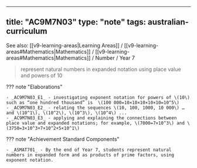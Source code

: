 
---
title: "AC9M7N03"
type: "note"
tags: australian-curriculum
---

See also: [[v9-learning-areas|Learning Areas]] / [[v9-learning-areas#Mathematics|Mathematics]] / [[v9-learning-areas#Mathematics|Mathematics]] / Number / Year 7

> represent natural numbers in expanded notation using place value and powers of 10

??? note "Elaborations"

	- _AC9M7N03_E1_ - investigating exponent notation for powers of \(10\) such as “one hundred thousand” is  \(100 000=10×10×10×10×10=10^5\)
	- _AC9M7N03_E2_ - relating the sequences \(10, 100, 1000, 10 000\) … and \(10^1\), \(10^2\), \(10^3\), \(10^4\) ...
	- _AC9M7N03_E3_ - applying and explaining the connections between place value and expanded notations; for example, \(7000=7×10^3\) and \(3750=3×10^3+7×10^2+5×10^1\)
??? note "Achievement Standard Components"

	- _ASMAT701_ - By the end of Year 7, students represent natural numbers in expanded form and as products of prime factors, using exponent notation.

[//begin]: # "Autogenerated link references for markdown compatibility"
[v9-learning-areas]: ..%2Fv9-learning-areas "Learning Areas"
[//end]: # "Autogenerated link references" 
